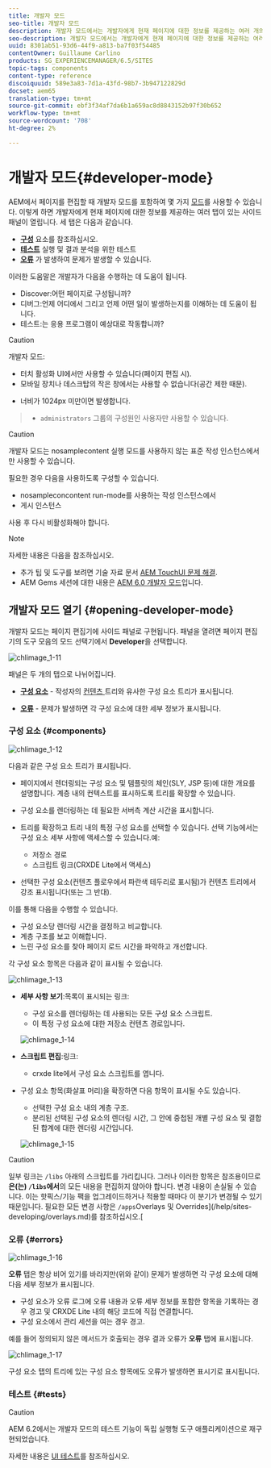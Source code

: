 ```yaml
---
title: 개발자 모드
seo-title: 개발자 모드
description: 개발자 모드에서는 개발자에게 현재 페이지에 대한 정보를 제공하는 여러 개의 탭이 있는 사이드 패널이 열립니다
seo-description: 개발자 모드에서는 개발자에게 현재 페이지에 대한 정보를 제공하는 여러 개의 탭이 있는 사이드 패널이 열립니다
uuid: 8301ab51-93d6-44f9-a813-ba7f03f54485
contentOwner: Guillaume Carlino
products: SG_EXPERIENCEMANAGER/6.5/SITES
topic-tags: components
content-type: reference
discoiquuid: 589e3a83-7d1a-43fd-98b7-3b947122829d
docset: aem65
translation-type: tm+mt
source-git-commit: ebf3f34af7da6b1a659ac8d8843152b97f30b652
workflow-type: tm+mt
source-wordcount: '708'
ht-degree: 2%

---
```



# 개발자 모드{#developer-mode}

AEM에서 페이지를 편집할 때 개발자 모드를 포함하여 몇 가지 [모드](/help/sites-authoring/author-environment-tools.md#modestouchoptimizedui)를 사용할 수 있습니다. 이렇게 하면 개발자에게 현재 페이지에 대한 정보를 제공하는 여러 탭이 있는 사이드 패널이 열립니다. 세 탭은 다음과 같습니다.

* **[구성](#components)** 요소를 참조하십시오.
* **[테스트](#tests)** 실행 및 결과 분석을 위한 테스트
* **[오류](#errors)** 가 발생하여 문제가 발생할 수 있습니다.

이러한 도움말은 개발자가 다음을 수행하는 데 도움이 됩니다.

* Discover:어떤 페이지로 구성됩니까?
* 디버그:언제 어디에서 그리고 언제 어떤 일이 발생하는지를 이해하는 데 도움이 됩니다.
* 테스트:는 응용 프로그램이 예상대로 작동합니까?

>[!CAUTION]
>
>개발자 모드:
>
>* 터치 활성화 UI에서만 사용할 수 있습니다(페이지 편집 시).
>* 모바일 장치나 데스크탑의 작은 창에서는 사용할 수 없습니다(공간 제한 때문).

   >
   >   
   * 너비가 1024px 미만이면 발생합니다.
>* `administrators` 그룹의 구성원인 사용자만 사용할 수 있습니다.


>[!CAUTION]
>
>개발자 모드는 nosamplecontent 실행 모드를 사용하지 않는 표준 작성 인스턴스에서만 사용할 수 있습니다.
>
>필요한 경우 다음을 사용하도록 구성할 수 있습니다.
>
>* nosampleconcontent run-mode를 사용하는 작성 인스턴스에서
>* 게시 인스턴스

>
>
사용 후 다시 비활성화해야 합니다.

>[!NOTE]
>
>자세한 내용은 다음을 참조하십시오.
>
>* 추가 팁 및 도구를 보려면 기술 자료 문서 [AEM TouchUI 문제 해결](https://helpx.adobe.com/experience-manager/kb/troubleshooting-aem-touchui-issues.html).
>* AEM Gems 세션에 대한 내용은 [AEM 6.0 개발자 모드](https://docs.adobe.com/content/ddc/en/gems/aem-6-0-developer-mode.html)입니다.

>



## 개발자 모드 열기 {#opening-developer-mode}

개발자 모드는 페이지 편집기에 사이드 패널로 구현됩니다. 패널을 열려면 페이지 편집기의 도구 모음의 모드 선택기에서 **Developer**&#x200B;을 선택합니다.

![chlimage_1-11](assets/chlimage_1-11.png)

패널은 두 개의 탭으로 나뉘어집니다.

* **[구성 요소](/help/sites-developing/developer-mode.md#components)**  - 작성자의  [컨텐츠 ](/help/sites-authoring/author-environment-tools.md#content-tree) 트리와 유사한 구성 요소 트리가 표시됩니다.

* **[오류](/help/sites-developing/developer-mode.md#errors)**  - 문제가 발생하면 각 구성 요소에 대한 세부 정보가 표시됩니다.

### 구성 요소 {#components}

![chlimage_1-12](assets/chlimage_1-12.png)

다음과 같은 구성 요소 트리가 표시됩니다.

* 페이지에서 렌더링되는 구성 요소 및 템플릿의 체인(SLY, JSP 등)에 대한 개요를 설명합니다. 계층 내의 컨텍스트를 표시하도록 트리를 확장할 수 있습니다.
* 구성 요소를 렌더링하는 데 필요한 서버측 계산 시간을 표시합니다.
* 트리를 확장하고 트리 내의 특정 구성 요소를 선택할 수 있습니다. 선택 기능에서는 구성 요소 세부 사항에 액세스할 수 있습니다.예:

   * 저장소 경로
   * 스크립트 링크(CRXDE Lite에서 액세스)

* 선택한 구성 요소(컨텐츠 플로우에서 파란색 테두리로 표시됨)가 컨텐츠 트리에서 강조 표시됩니다(또는 그 반대).

이를 통해 다음을 수행할 수 있습니다.

* 구성 요소당 렌더링 시간을 결정하고 비교합니다.
* 계층 구조를 보고 이해합니다.
* 느린 구성 요소를 찾아 페이지 로드 시간을 파악하고 개선합니다.

각 구성 요소 항목은 다음과 같이 표시될 수 있습니다.

![chlimage_1-13](assets/chlimage_1-13.png)

* **세부 사항 보기**:목록이 표시되는 링크:

   * 구성 요소를 렌더링하는 데 사용되는 모든 구성 요소 스크립트.
   * 이 특정 구성 요소에 대한 저장소 컨텐츠 경로입니다.

   ![chlimage_1-14](assets/chlimage_1-14.png)

* **스크립트 편집**:링크:

   * crxde lite에서 구성 요소 스크립트를 엽니다.

* 구성 요소 항목(화살표 머리)을 확장하면 다음 항목이 표시될 수도 있습니다.

   * 선택한 구성 요소 내의 계층 구조.
   * 분리된 선택된 구성 요소의 렌더링 시간, 그 안에 중첩된 개별 구성 요소 및 결합된 합계에 대한 렌더링 시간입니다.

   ![chlimage_1-15](assets/chlimage_1-15.png)

>[!CAUTION]
>
>일부 링크는 `/libs` 아래의 스크립트를 가리킵니다. 그러나 이러한 항목은 참조용이므로 **은(는) `/libs`에서**&#x200B;의 모든 내용을 편집하지 않아야 합니다. 변경 내용이 손실될 수 있습니다. 이는 핫픽스/기능 팩을 업그레이드하거나 적용할 때마다 이 분기가 변경될 수 있기 때문입니다. 필요한 모든 변경 사항은 `/apps`Overlays 및 Overrides](/help/sites-developing/overlays.md)를 참조하십시오.[

### 오류 {#errors}

![chlimage_1-16](assets/chlimage_1-16.png)

**오류** 탭은 항상 비어 있기를 바라지만(위와 같이) 문제가 발생하면 각 구성 요소에 대해 다음 세부 정보가 표시됩니다.

* 구성 요소가 오류 로그에 오류 내용과 오류 세부 정보를 포함한 항목을 기록하는 경우 경고 및 CRXDE Lite 내의 해당 코드에 직접 연결합니다.
* 구성 요소에서 관리 세션을 여는 경우 경고.

예를 들어 정의되지 않은 메서드가 호출되는 경우 결과 오류가 **오류** 탭에 표시됩니다.

![chlimage_1-17](assets/chlimage_1-17.png)

구성 요소 탭의 트리에 있는 구성 요소 항목에도 오류가 발생하면 표시기로 표시됩니다.

### 테스트 {#tests}

>[!CAUTION]
>
>AEM 6.2에서는 개발자 모드의 테스트 기능이 독립 실행형 도구 애플리케이션으로 재구현되었습니다.
>
>자세한 내용은 [UI 테스트](/help/sites-developing/hobbes.md)를 참조하십시오.

